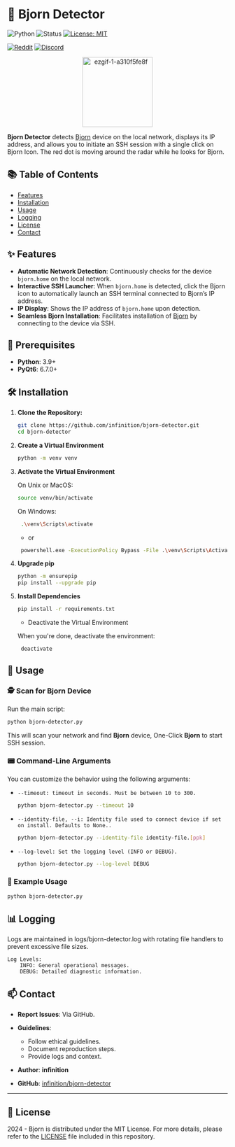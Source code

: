 # 🧭 Bjorn Detector

![Python](https://img.shields.io/badge/Python-3.9%2B-blue.svg)
![Status](https://img.shields.io/badge/Status-Development-blue.svg)
[![License: MIT](https://img.shields.io/badge/License-MIT-yellow.svg)](https://opensource.org/licenses/MIT)

[![Reddit](https://img.shields.io/badge/Reddit-Bjorn__CyberViking-orange?style=for-the-badge&logo=reddit)](https://www.reddit.com/r/Bjorn_CyberViking)
[![Discord](https://img.shields.io/badge/Discord-Join%20Us-7289DA?style=for-the-badge&logo=discord)](https://discord.com/invite/B3ZH9taVfT)

<p align="center">
  <img src="https://github.com/user-attachments/assets/182f82f0-5c3a-48a9-a75e-37b9cfa2263a" alt="ezgif-1-a310f5fe8f" width="160">
</p>

**Bjorn Detector** detects [Bjorn](https://github.com/infinition/bjorn) device on the local network, displays its IP address, and allows you to initiate an SSH session with a single click on Bjorn Icon.
The red dot is moving around the radar while he looks for Bjorn.

## 📚 Table of Contents

- [Features](#-features)
- [Installation](#-installation)
- [Usage](#-usage)
- [Logging](#-logging)
- [License](#-license)
- [Contact](#-contact)

## ✨ Features

- **Automatic Network Detection**: Continuously checks for the device `bjorn.home` on the local network.
- **Interactive SSH Launcher**: When `bjorn.home` is detected, click the Bjorn icon to automatically launch an SSH terminal connected to Bjorn’s IP address.
- **IP Display**: Shows the IP address of `bjorn.home` upon detection.
- **Seamless Bjorn Installation**: Facilitates  installation of [Bjorn](https://github.com/infinition/Bjorn/) by connecting to the device via SSH.

## 📌 Prerequisites

- **Python**: 3.9+
- **PyQt6**: 6.7.0+

## 🛠️ Installation

1. **Clone the Repository:**

   ```bash
   git clone https://github.com/infinition/bjorn-detector.git
   cd bjorn-detector
   ```

2. **Create a Virtual Environment**

   ```bash
   python -m venv venv
   ```

3. **Activate the Virtual Environment**

   On Unix or MacOS:

   ```bash
   source venv/bin/activate
   ```

   On Windows:

   ```bash
    .\venv\Scripts\activate
   ```

   - or

   ```bash
    powershell.exe -ExecutionPolicy Bypass -File .\venv\Scripts\Activate.ps1
   ```

4. **Upgrade pip**

   ```bash
   python -m ensurepip
   pip install --upgrade pip
   ```

5. **Install Dependencies**

   ```bash
   pip install -r requirements.txt
   ```

   - Deactivate the Virtual Environment

   When you're done, deactivate the environment:

   ```bash
    deactivate
   ```
   
## 🚀 Usage

### 🕵️ Scan for Bjorn Device

Run the main script:

```bash
python bjorn-detector.py
```

This will scan your network and find **Bjorn** device, One-Click **Bjorn** to start SSH session.

### 📟 Command-Line Arguments

You can customize the behavior using the following arguments:

- `--timeout: timeout in seconds. Must be between 10 to 300.`

   ```bash
   python bjorn-detector.py --timeout 10
   ```

- `--identity-file, --i: Identity file used to connect device if set on install. Defaults to None..`

   ```bash
   python bjorn-detector.py --identity-file identity-file.[ppk]
   ```

- `--log-level: Set the logging level (INFO or DEBUG).`

   ```bash
   python bjorn-detector.py --log-level DEBUG
   ```

### 📝 Example Usage

```bash
python bjorn-detector.py
```

## 📊 Logging

Logs are maintained in logs/bjorn-detector.log with rotating file handlers to prevent excessive file sizes.

    Log Levels:
        INFO: General operational messages.
        DEBUG: Detailed diagnostic information.

## 📫 Contact

- **Report Issues**: Via GitHub.
- **Guidelines**:
  - Follow ethical guidelines.
  - Document reproduction steps.
  - Provide logs and context.

- **Author**: __infinition__
- **GitHub**: [infinition/bjorn-detector](https://github.com/infinition/bjorn-detector)

---

## 📜 License

2024 - Bjorn is distributed under the MIT License. For more details, please refer to the [LICENSE](LICENSE) file included in this repository.
